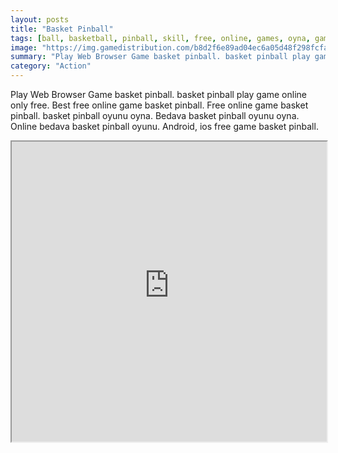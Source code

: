 ```yaml
---
layout: posts
title: "Basket Pinball"
tags: [ball, basketball, pinball, skill, free, online, games, oyna, game, free, games, play, play, games]
image: "https://img.gamedistribution.com/b8d2f6e89ad04ec6a05d48f298fcfaad.jpg"
summary: "Play Web Browser Game basket pinball. basket pinball play game online only free. Best free online game basket pinball. Free online game basket pinball. basket pinball oyunu oyna. Bedava basket pinball oyunu oyna. Online bedava basket pinball oyunu. Android, ios free game basket pinball."
category: "Action"
---
```


Play Web Browser Game basket pinball. basket pinball play game online only free. Best free online game basket pinball. Free online game basket pinball. basket pinball oyunu oyna. Bedava basket pinball oyunu oyna. Online bedava basket pinball oyunu. Android, ios free game basket pinball.

<iframe width="100%" height="480px;" src="https://html5.gamedistribution.com/b8d2f6e89ad04ec6a05d48f298fcfaad/"></iframe>
